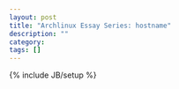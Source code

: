 ```yaml
---
layout: post
title: "Archlinux Essay Series: hostname"
description: ""
category: 
tags: []
---
```

{% include JB/setup %}

